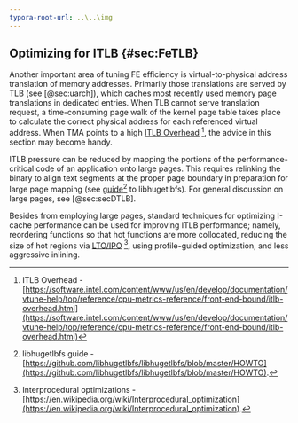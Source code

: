 ```yaml
---
typora-root-url: ..\..\img
---
```


## Optimizing for ITLB {#sec:FeTLB}

Another important area of tuning FE efficiency is virtual-to-physical address translation of memory addresses. Primarily those translations are served by TLB (see [@sec:uarch]), which caches most recently used memory page translations in dedicated entries. When TLB cannot serve translation request, a time-consuming page walk of the kernel page table takes place to calculate the correct physical address for each referenced virtual address. When TMA points to a high [ITLB Overhead](https://software.intel.com/content/www/us/en/develop/documentation/vtune-help/top/reference/cpu-metrics-reference/front-end-bound/itlb-overhead.html) [^11], the advice in this section may become handy. 

ITLB pressure can be reduced by mapping the portions of the performance-critical code of an application onto large pages. This requires relinking the binary to align text segments at the proper page boundary in preparation for large page mapping (see [guide](https://github.com/libhugetlbfs/libhugetlbfs/blob/master/HOWTO)[^12] to libhugetlbfs). For general discussion on large pages, see [@sec:secDTLB].

Besides from employing large pages, standard techniques for optimizing I-cache performance can be used for improving ITLB performance; namely, reordering functions so that hot functions are more collocated, reducing the size of hot regions via [LTO/IPO](https://en.wikipedia.org/wiki/Interprocedural_optimization) [^10], using profile-guided optimization, and less aggressive inlining.

[^10]: Interprocedural optimizations - [https://en.wikipedia.org/wiki/Interprocedural_optimization](https://en.wikipedia.org/wiki/Interprocedural_optimization).
[^11]: ITLB Overhead - [https://software.intel.com/content/www/us/en/develop/documentation/vtune-help/top/reference/cpu-metrics-reference/front-end-bound/itlb-overhead.html](https://software.intel.com/content/www/us/en/develop/documentation/vtune-help/top/reference/cpu-metrics-reference/front-end-bound/itlb-overhead.html)
[^12]: libhugetlbfs guide - [https://github.com/libhugetlbfs/libhugetlbfs/blob/master/HOWTO](https://github.com/libhugetlbfs/libhugetlbfs/blob/master/HOWTO).
